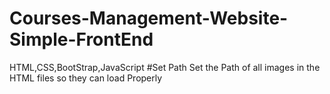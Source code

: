 # Courses-Management-Website-Simple-FrontEnd
HTML,CSS,BootStrap,JavaScript
#Set Path
Set the Path of all images in the HTML files so they can load Properly
